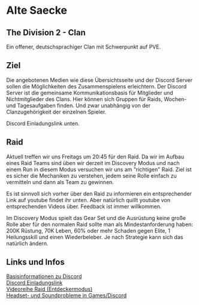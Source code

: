 # Alte Saecke 
## The Division 2 - Clan
Ein offener, deutschsprachiger Clan mit Schwerpunkt auf PVE. 
## Ziel
Die angebotenen Medien wie diese Übersichtsseite und der Discord Server sollen die Möglichkeiten des Zusammenspielens erleichtern.
Der Discord Server ist  die gemeinsame Kommunikationsbasis für Mitglieder und Nichtmitglieder des Clans. 
Hier können sich Gruppen für Raids, Wochen- und Tagesaufgaben finden. Und zwar unabhängig von der Clanzugehörigkeit der einzelnen Spieler. 

Discord Einladungslink unten.

## Raid
Aktuell treffen wir uns Freitags um 20:45 für den Raid. Da wir im Aufbau eines Raid Teams sind üben wir derzeit im Discovery Modus und nach einem Run in diesem Modus versuchen wir uns am "richtigen" Raid.
Ziel ist es sicher die Mechaniken zu verstehen, jedem seine Rolle einfach zu vermitteln und dann als Team zu gewinnen.

Es ist sinnvoll sich vorher über den Raid zu informieren ein entsprechender Link auf youtube findet ihr unten. Aber natürlich quillt youtube von entsprechenden Videos über. Feedback ist immer willkommen.

Im Discovery Modus spielt das Gear Set und die Ausrüstung keine große Rolle aber für den normalen Raid sollte man als Mindestanforderung haben: 200K Rüstung, 70K Leben, 60% oder mehr Schaden gegen Elite, 1 Heilungsskill und einen Wiederbeleber.
Je nach Strategie kann sich das natürlich ändern.

## Links und Infos
[Basisinformationen zu Discord](https://youtu.be/S-lKon8xZx4)<br>
[Discord Einladungslink](https://discord.gg/Pfq2FRa)<br>
[Videoreihe Raid (Entdeckermodus)](https://www.youtube.com/watch?v=_rOnK1g4oNU&list=PL-QwoYvqt2L5Rx_dE05f4M3nc05qNs_Qz)<br>
[Headset- und Soundprobleme in Games/Discord](https://youtu.be/dewgJXhepP4)

